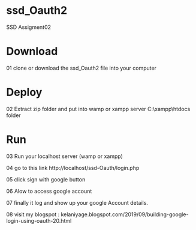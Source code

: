 # ssd_Oauth2
SSD Assigment02

# Download
01 clone or download the ssd_Oauth2 file into your computer

# Deploy
02 Extract zip folder and put into wamp or xampp server C:\xampp\htdocs folder 

# Run

03 Run your localhost server (wamp or xampp)

04 go to this link http://localhost/ssd-Oauth/login.php

05 click sign with google button 

06 Alow to access google account 

07 finally it log and show up your google Account details.

08 visit my blogspot : kelaniyage.blogspot.com/2019/09/building-google-login-using-oauth-20.html


